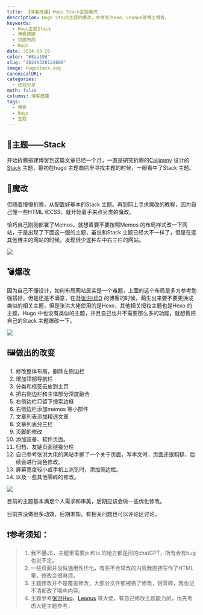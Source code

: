 ```yaml
---
title: 【博客搭建】Hugo Stack主题爆改
description: Hugo Stack主题的爆改，参考张洪Heo、Leonus等博主博客。
keywords:
  - Hugo主题Stack
  - 博客搭建
  - 页面布局
  - Hugo
date: 2024-03-28
color: "#8aa19d"
slug: "20240328122600"
image: Hugostack.svg
canonicalURL: 
categories:
  - 经验分享
math: false
columns: 博客搭建
tags:
  - 博客
  - Hugo
  - 主题
---
```


## 🎈主题——Stack

开始折腾搭建博客到这篇文章已经一个月，一直是研究折腾的[Caijimmy](https://jimmycai.com/) 设计的[Stack]( https://github.com/CaiJimmy/hugo-theme-stack ) 主题，最初在hugo 主题商店里寻找主题的时候，一眼看中了Stack 主题。

## 🎄魔改

但随着慢慢折腾，从配置好基本的Stack 主题。再到网上寻求魔改的教程，因为自己懂一些HTML 和CSS，就开始着手来点另类的魔改。

恰巧自己刚刚部署了Memos，就想着要不要按照Memos 的布局样式改一下网站，于是出现了下面这一版的主题，虽说和Stack 主题已经大不一样了，但是在逛其他博主的网站的时候，发现很少这种左中右三栏的网站。

![](https://images.morick66.com/post/20240316175444.png)

## 💣爆改

因为自己不懂设计，如何布局网站属实是一个难题，上面的这个布局是多方参考勉强搭好，但是还是不满意，在逛[张洪HEO](https://blog.zhheo.com/) 的博客的时候，萌生出来要不要更换成类似的相关主题，但是张洪大佬使用的是Hexo，其他相关授权主题也是Hexo 的主题，Hugo 中也没有类似的主题，并且自己也并不需要那么多的功能，就想着把自己的Stack 主题爆改一下。

![](https://images.morick66.com/post/20240328122544.png)

## 🖼做出的改变

1. 修改整体布局，删除左侧边栏
2. 增加顶部导航栏
3. 分类和标签云放到主页
4. 把右侧边栏和主体部分深度融合
5. 右侧边栏只留下搜索边框
6. 右侧边栏添加memos 等小部件
7. 文章列表添加精选文章
8. 文章列表分三栏
9. 页脚的修改
10. 添加装备、软件页面。
11. 归档、友链页面链接分栏
12. 自己参考张洪大佬的网站手搓了一个关于页面，写本文时，页面还很粗糙，后续会进行润色修改。
13. 屏幕宽度较小或手机上浏览时，添加侧边栏。
14. 以及一些其他零碎的修改。

![](https://images.morick66.com/post/20240328122544.png)

目前的主题基本满足个人需求和审美，后期应该会做一些优化修改。

目前并没做很多动效，后期未知。有相关问题也可以评论区讨论。

## ❗参考须知：

> 1. 我不懂JS，主题里需要js 和ts 的地方都是问的chatGPT，所有会有bug 也说不定。
> 2. 一些页面并没做通用性优化，有些不会常改的内容我直接写作了HTML 里，修改会很麻烦，
> 3. 主题修改并不是覆盖修改，大部分文件都被做了修改，很零碎，我也记不清都改了哪些内容。
> 4. 主题参考[张洪Heo]( https://blog.zhheo.com/ )、[Leonus](https://blog.leonus.cn/) 等大佬，有自己修改主题能力的，优先考虑大佬主题参考，
